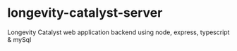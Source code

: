 # longevity-catalyst-server
Longevity Catalyst web application backend using node, express, typescript &amp; mySql 
